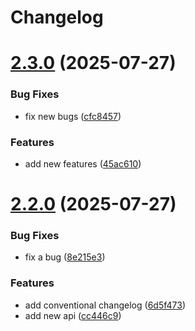 # Changelog

# [2.3.0](https://github.com/ak-santali/release-automation/compare/v2.2.0...v2.3.0) (2025-07-27)


### Bug Fixes

* fix new bugs ([cfc8457](https://github.com/ak-santali/release-automation/commit/cfc8457d21e88ca4bb2519f45412dbf2616c3233))


### Features

* add new features ([45ac610](https://github.com/ak-santali/release-automation/commit/45ac610bf571e16ae9e0ca8d1a756a9060dcb9db))

# [2.2.0](https://github.com/ak-santali/release-automation/compare/v2.1.0...v2.2.0) (2025-07-27)


### Bug Fixes

* fix a bug ([8e215e3](https://github.com/ak-santali/release-automation/commit/8e215e3b6401af3661a8a43446490bda74a48b38))


### Features

* add conventional changelog ([6d5f473](https://github.com/ak-santali/release-automation/commit/6d5f473bf19f7ec3ed18e8d9dc32eb7ef6f568fb))
* add new api ([cc446c9](https://github.com/ak-santali/release-automation/commit/cc446c97a04c8ae4f2b3febf10f9937174c84945))
